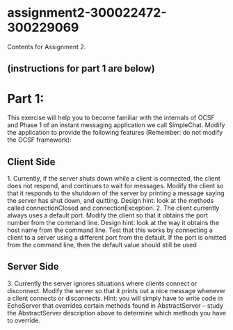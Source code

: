 # assignment2-300022472-300229069
Contents for Assignment 2.


(instructions for part 1 are below)
------------------------------------

<h1>Part 1:</h1>

This exercise will help you to become familiar with the internals of OCSF and Phase 1 of an instant messaging application we call SimpleChat. Modify the application to provide the following features (Remember: do not modify the OCSF framework):

<h2>Client Side</h2>
1. Currently, if the server shuts down while a client is connected, the client does not respond, and continues to wait for messages. Modify the client so that it responds to the shutdown of the server by printing a message saying the server has shut down, and quitting. Design hint: look at the methods called connectionClosed and connectionException.
2. The client currently always uses a default port. Modify the client so that it obtains the port number from the command line. Design hint: look at the way it obtains the host name from the command line. Test that this works by connecting a client to a server using a different port from the default. If the port is omitted from the command line, then the default value should still be used


<h2>Server Side</h2>
3. Currently the server ignores situations where clients connect or disconnect. Modify the server so that it prints out a nice message whenever a client connects or disconnects. Hint: you will simply have to write code in EchoServer that overrides certain methods found in AbstractServer – study the AbstractServer description above to determine which methods you have to override.
